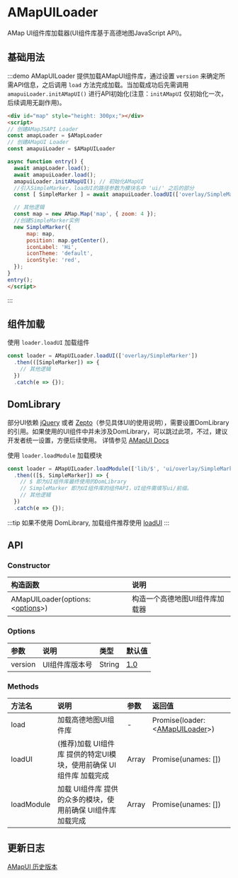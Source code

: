 # AMapUILoader

AMap UI组件库加载器(UI组件库基于高德地图JavaScript API)。

## 基础用法

:::demo AMapUILoader 提供加载AMapUI组件库，通过设置 `version` 来确定所需API信息，之后调用 `load` 方法完成加载。当加载成功后先需调用 `amapuiLoader.initAMapUI()` 进行API初始化(注意：`initAMapUI` 仅初始化一次，后续调用无副作用)。

```html
<div id="map" style="height: 300px;"></div>
<script>
// 创建AMapJSAPI Loader
const amapLoader = $AMapLoader
// 创建AMapUI Loader
const amapuiLoader = $AMapUILoader

async function entry() {
  await amapLoader.load();
  await amapuiLoader.load();
  amapuiLoader.initAMapUI(); // 初始化AMapUI
  //引入SimpleMarker，loadUI的路径参数为模块名中 'ui/' 之后的部分
  const [ SimpleMarker ] = await amapuiLoader.loadUI(['overlay/SimpleMarker']);

  // 其他逻辑
  const map = new AMap.Map('map', { zoom: 4 });
  //创建SimpleMarker实例
  new SimpleMarker({
      map: map,
      position: map.getCenter(),
      iconLabel: 'Hi',
      iconTheme: 'default',
      iconStyle: 'red',
  });
}
entry();
</script>
```
:::

## 组件加载

使用 `loader.loadUI` 加载组件

```javascript
const loader = AMapUILoader.loadUI(['overlay/SimpleMarker'])
  .then(([SimpleMarker]) => {
    // 其他逻辑
  })
  .catch(e => {});
```

## DomLibrary

部分UI依赖 [jQuery](http://jquery.com/) 或者 [Zepto](http://zeptojs.com/)（参见具体UI的使用说明），需要设置DomLibrary的引用。如果使用的UI组件中并未涉及DomLibrary，可以跳过此项，不过，建议开发者统一设置，方便后续使用。
详情参见 [AMapUI Docs](https://lbs.amap.com/api/javascript-api/guide/amap-ui/intro#domLibrary)

使用 `loader.loadModule` 加载模块

```javascript
const loader = AMapUILoader.loadModule(['lib/$', 'ui/overlay/SimpleMarker'])
  .then(([$, SimpleMarker]) => {
    // $ 即为UI组件库最终使用的DomLibrary
    // SimpleMarker 即为UI组件库的组件API，UI组件需填写ui/前缀。
    // 其他逻辑
  })
  .catch(e => {});
```

:::tip
如果不使用 DomLibrary, 加载组件推荐使用 [loadUI](#组件加载)
:::

## API

### Constructor

| 构造函数 | 说明 |
| :------ | :------ |
| AMapUILoader(options: <[options](#options)>) | 构造一个高德地图UI组件库加载器 |

### Options

| 参数 | 说明 | 类型 | 默认值 |
| :------ | :------ | :------ | :------ |
| version | UI组件库版本号 | String | [1.0](https://lbs.amap.com/api/amap-ui/changelog) | 

### Methods

| 方法名 | 说明 | 参数 | 返回值 |
| :------ | :------ | :------ | :------ |
| load | 加载高德地图UI组件库 | - | Promise(loader: <[AMapUILoader](#constructor)>) |
| loadUI | (推荐)加载 UI组件库 提供的特定UI模块，使用前确保 UI组件库 加载完成 | Array | Promise(unames: []) |
| loadModule | 加载 UI组件库 提供的众多的模块，使用前确保 UI组件库 加载完成 | Array | Promise(unames: []) |

## 更新日志

[AMapUI 历史版本](https://lbs.amap.com/api/amap-ui/changelog)
